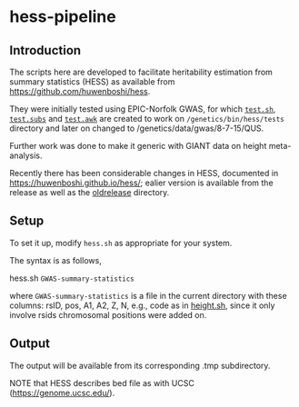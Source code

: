 # hess-pipeline

## Introduction

The scripts here are developed to facilitate heritability estimation from summary statistics (HESS) as available from https://github.com/huwenboshi/hess.

They were initially tested using EPIC-Norfolk GWAS, for which [`test.sh`](test/test.sh), [`test.subs`](test/test.subs) and [`test.awk`](test/test.awk) are created to work on `/genetics/bin/hess/tests` directory and later on changed to /genetics/data/gwas/8-7-15/QUS.

Further work was done to make it generic with GIANT data on height meta-analysis.

Recently there has been considerable changes in HESS, documented in https://huwenboshi.github.io/hess/; ealier version is available from the release as well as the [oldrelease](oldrelease) directory.

## Setup

To set it up, modify `hess.sh` as appropriate for your system.

The syntax is as follows,

hess.sh `GWAS-summary-statistics`

where `GWAS-summary-statistics` is a file in the current directory with these columns: rsID, pos, A1, A2, Z, N, e.g., code as in [height.sh](height/height.sh), since it only involve rsids chromosomal positions were added on.

## Output

The output will be available from its corresponding .tmp subdirectory.

NOTE that HESS describes bed file as with UCSC (https://genome.ucsc.edu/).
